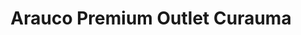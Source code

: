 ---
title: "Arauco Premium Outlet Curauma"
url: /valparaiso/arauco-premium-outlet-curauma/
shop: centro comercial
---